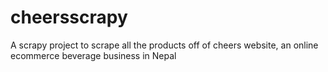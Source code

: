 # cheersscrapy
A scrapy project to scrape all the products off of cheers website, an online ecommerce beverage business in Nepal
